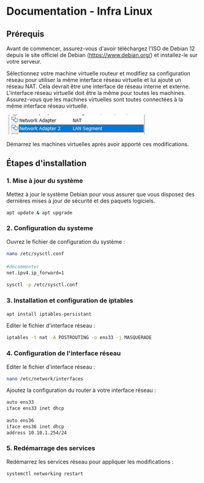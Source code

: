 
# Documentation - Infra Linux

## Prérequis

Avant de commencer, assurez-vous d'avoir téléchargez l'ISO de Debian 12 depuis le site officiel de Debian (https://www.debian.org/) et installez-le sur votre serveur.

Sélectionnez votre machine virtuelle routeur et modifiez sa configuration réseau pour utiliser la même interface réseau virtuelle et lui ajouté un réseau NAT. 
Cela devrait être une interface de réseau interne et externe. L'interface réseau virtuelle doit être la même pour toutes les machines.
Assurez-vous que les machines virtuelles sont toutes connectées à la même interface réseau virtuelle.

![configuration du réseau LAN](https://github.com/elisee9571/Infrastructure-linux/blob/main/config-router-lan.png)

Démarrez les machines virtuelles après avoir apporté ces modifications.

## Étapes d'installation

### 1. Mise à jour du système
Mettez à jour le système Debian pour vous assurer que vous disposez des dernières mises à jour de sécurité et des paquets logiciels.
```bash
apt update & apt upgrade
```

### 2. Configuration du systeme
Ouvrez le fichier de configuration du système :
```bash
nano /etc/sysctl.conf

#décommenter
net.ipv4.ip_forward=1
```
```bash
sysctl -p /etc/sysctl.conf
```

### 3. Installation et configuration de iptables
```bash
apt install iptables-persistant
```
Editer le fichier d'interface réseau :
```bash
iptables -t nat -A POSTROUTING -o ens33 -j MASQUERADE
```

### 4. Configuration de l'interface réseau
Editer le fichier d'interface réseau :
```bash
nano /etc/network/interfaces
```
Ajoutez la configuration du router à votre interface réseau :
```plaintext
auto ens33
iface ens33 inet dhcp

auto ens36
iface ens36 inet dhcp
address 10.10.1.254/24
```
### 5. Redémarrage des services
Redémarrez les services réseau pour appliquer les modifications :
```bash
systemctl networking restart
```
